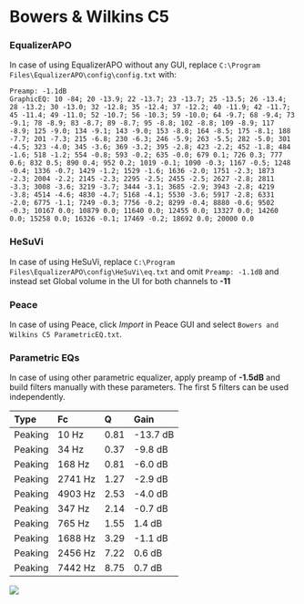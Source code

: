 # Bowers & Wilkins C5

### EqualizerAPO
In case of using EqualizerAPO without any GUI, replace `C:\Program Files\EqualizerAPO\config\config.txt`
with:
```
Preamp: -1.1dB
GraphicEQ: 10 -84; 20 -13.9; 22 -13.7; 23 -13.7; 25 -13.5; 26 -13.4; 28 -13.2; 30 -13.0; 32 -12.8; 35 -12.4; 37 -12.2; 40 -11.9; 42 -11.7; 45 -11.4; 49 -11.0; 52 -10.7; 56 -10.3; 59 -10.0; 64 -9.7; 68 -9.4; 73 -9.1; 78 -8.9; 83 -8.7; 89 -8.7; 95 -8.8; 102 -8.8; 109 -8.9; 117 -8.9; 125 -9.0; 134 -9.1; 143 -9.0; 153 -8.8; 164 -8.5; 175 -8.1; 188 -7.7; 201 -7.3; 215 -6.8; 230 -6.3; 246 -5.9; 263 -5.5; 282 -5.0; 301 -4.5; 323 -4.0; 345 -3.6; 369 -3.2; 395 -2.8; 423 -2.2; 452 -1.8; 484 -1.6; 518 -1.2; 554 -0.8; 593 -0.2; 635 -0.0; 679 0.1; 726 0.3; 777 0.6; 832 0.5; 890 0.4; 952 0.2; 1019 -0.1; 1090 -0.3; 1167 -0.5; 1248 -0.4; 1336 -0.7; 1429 -1.2; 1529 -1.6; 1636 -2.0; 1751 -2.3; 1873 -2.3; 2004 -2.2; 2145 -2.3; 2295 -2.5; 2455 -2.5; 2627 -2.8; 2811 -3.3; 3008 -3.6; 3219 -3.7; 3444 -3.1; 3685 -2.9; 3943 -2.8; 4219 -3.8; 4514 -4.6; 4830 -4.7; 5168 -4.1; 5530 -3.6; 5917 -2.8; 6331 -2.0; 6775 -1.1; 7249 -0.3; 7756 -0.2; 8299 -0.4; 8880 -0.6; 9502 -0.3; 10167 0.0; 10879 0.0; 11640 0.0; 12455 0.0; 13327 0.0; 14260 0.0; 15258 0.0; 16326 -0.1; 17469 -0.2; 18692 0.0; 20000 0.0
```

### HeSuVi
In case of using HeSuVi, replace `C:\Program Files\EqualizerAPO\config\HeSuVi\eq.txt` and omit `Preamp:
-1.1dB` and instead set Global volume in the UI for both channels to **-11**

### Peace
In case of using Peace, click *Import* in Peace GUI and select `Bowers and Wilkins C5 ParametricEQ.txt`.

### Parametric EQs
In case of using other parametric equalizer, apply preamp of **-1.5dB** and build filters manually with
these parameters. The first 5 filters can be used independently.

| Type    | Fc      |    Q | Gain     |
|:--------|:--------|:-----|:---------|
| Peaking | 10 Hz   | 0.81 | -13.7 dB |
| Peaking | 34 Hz   | 0.37 | -9.8 dB  |
| Peaking | 168 Hz  | 0.81 | -6.0 dB  |
| Peaking | 2741 Hz | 1.27 | -2.9 dB  |
| Peaking | 4903 Hz | 2.53 | -4.0 dB  |
| Peaking | 347 Hz  | 2.14 | -0.7 dB  |
| Peaking | 765 Hz  | 1.55 | 1.4 dB   |
| Peaking | 1688 Hz | 3.29 | -1.1 dB  |
| Peaking | 2456 Hz | 7.22 | 0.6 dB   |
| Peaking | 7442 Hz | 8.75 | 0.7 dB   |

![](https://raw.githubusercontent.com/jaakkopasanen/AutoEq/master/results/innerfidelity/sbaf-serious/Bowers%20&%20Wilkins%20C5/Bowers%20&%20Wilkins%20C5.png)